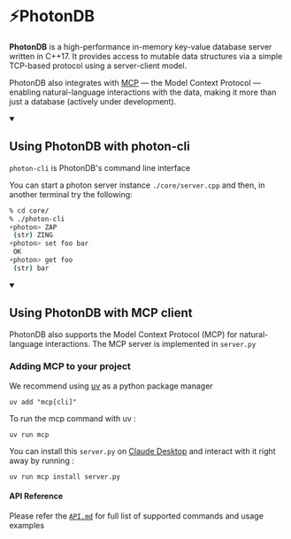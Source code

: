# ⚡PhotonDB

**PhotonDB** is a high-performance in-memory key-value database server written in C++17. It provides access to mutable data structures via a simple TCP-based protocol using a server-client model.

PhotonDB also integrates with [MCP](https://modelcontextprotocol.io/) — the Model Context Protocol — enabling natural-language interactions with the data, making it more than just a database (actively under development).

<details open>
<summary><h2>Using PhotonDB with photon-cli</h2> </summary>

`photon-cli` is PhotonDB's command line interface

You can start a photon server instance `./core/server.cpp`
and then, in another terminal try the following:

```sh
% cd core/
% ./photon-cli
⚡photon> ZAP
 (str) ZING
⚡photon> set foo bar
 OK
⚡photon> get foo
 (str) bar
```

</details>

<details open>
<summary><h2>Using PhotonDB with MCP client</h2></summary>

PhotonDB also supports the Model Context Protocol (MCP) for natural-language interactions. The MCP server is implemented in `server.py`

### Adding MCP to your project

We recommend using [uv](https://docs.astral.sh/uv/) as a python package manager

```
uv add "mcp[cli]"
```

To run the mcp command with uv :

```
uv run mcp
```

You can install this `server.py` on [Claude Desktop](https://claude.ai/download) and interact with it right away by running :

```
uv run mcp install server.py
```

</details>

#### API Reference

Please refer the [`API.md`](https://github.com/s1ddh3sh/PhotonDB/blob/main/API.md) for full list of supported commands and usage examples
